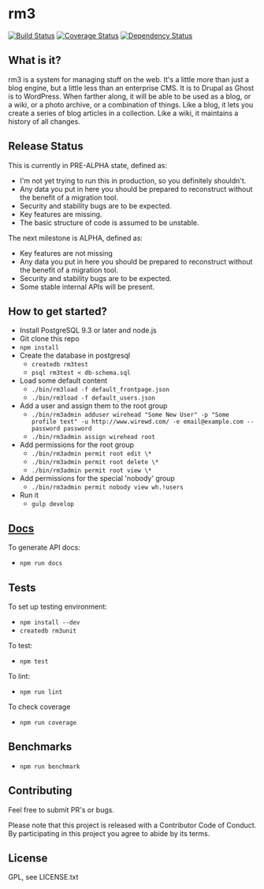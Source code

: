 rm3
===

[![Build Status](https://travis-ci.org/wirehead/rm3.svg?branch=master)](https://travis-ci.org/wirehead/rm3) [![Coverage Status](https://coveralls.io/repos/wirehead/rm3/badge.svg?branch=master)](https://coveralls.io/r/wirehead/rm3?branch=master) [![Dependency Status](https://david-dm.org/wirehead/rm3.svg)](https://david-dm.org/wirehead/rm3)

What is it?
-----------

rm3 is a system for managing stuff on the web. It's a little more than just a blog engine, but a little less than an enterprise CMS. It is to Drupal as Ghost is to WordPress. When farther along, it will be able to be used as a blog, or a wiki, or a photo archive, or a combination of things. Like a blog, it lets you create a series of blog articles in a collection. Like a wiki, it maintains a history of all changes.

Release Status
--------------

This is currently in PRE-ALPHA state, defined as:
* I'm not yet trying to run this in production, so you definitely shouldn't.
* Any data you put in here you should be prepared to reconstruct without the benefit of a migration tool.
* Security and stability bugs are to be expected.
* Key features are missing.
* The basic structure of code is assumed to be unstable.

The next milestone is ALPHA, defined as:
* Key features are not missing
* Any data you put in here you should be prepared to reconstruct without the benefit of a migration tool.
* Security and stability bugs are to be expected.
* Some stable internal APIs will be present.

How to get started?
-------------------

* Install PostgreSQL 9.3 or later and node.js
* Git clone this repo
* `npm install`
* Create the database in postgresql
  * `createdb rm3test`
  * `psql rm3test < db-schema.sql`
* Load some default content
  * `./bin/rm3load -f default_frontpage.json`
  * `./bin/rm3load -f default_users.json`
* Add a user and assign them to the root group
  * `./bin/rm3admin adduser wirehead "Some New User" -p "Some profile text" -u http://www.wirewd.com/ -e email@example.com --password password`
  * `./bin/rm3admin assign wirehead root`
* Add permissions for the root group
  * `./bin/rm3admin permit root edit \*`
  * `./bin/rm3admin permit root delete \*`
  * `./bin/rm3admin permit root view \*`
* Add permissions for the special 'nobody' group
  * `./bin/rm3admin permit nobody view wh.!users`
* Run it
  * `gulp develop`

[Docs](docs)
----

To generate API docs:

* `npm run docs`

Tests
-----

To set up testing environment:
* `npm install --dev`
* `createdb rm3unit`

To test:

* `npm test`

To lint:

* `npm run lint`

To check coverage

* `npm run coverage`

Benchmarks
----------

* `npm run benchmark`

Contributing
------------

Feel free to submit PR's or bugs.

Please note that this project is released with a Contributor Code of Conduct. By participating in this project you agree to abide by its terms.

License
-------

GPL, see LICENSE.txt
